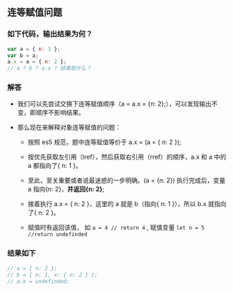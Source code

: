 ## 连等赋值问题

### 如下代码，输出结果为何？

```js
var a = { n: 1 };
var b = a;
a.x = a = { n: 2 };
// a ? b ? a.x ? 结果是什么？
```

### 解答

- 我们可以先尝试交换下连等赋值顺序（a = a.x = {n: 2};），可以发现输出不变，即顺序不影响结果。

- 那么现在来解释对象连等赋值的问题：

  - 按照 es5 规范，题中连等赋值等价于 a.x = (a = { n: 2 });

  - 按优先获取左引用（lref），然后获取右引用（rref）的顺序，a.x 和 a 中的 a 都指向了{ n: 1 }。
  - 至此，至关重要或者说最迷惑的一步明确。(a = {n: 2}) 执行完成后，变量 a 指向{n: 2}，**并返回{n: 2}**;

  - 接着执行 a.x = { n: 2 }，这里的 a 就是 b（指向{ n: 1 }），所以 b.x 就指向了{ n: 2 }。

  - 赋值时有返回该值， 如 `a = 4 // return 4` , 赋值变量 `let n = 5 //return undefinded`

### 结果如下

```js
// a = { n: 2 };
// b = { n: 1, x: { n: 2 } };
// a.x = undefinded;
```
